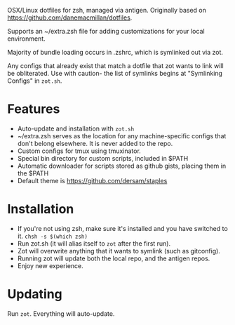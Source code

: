 OSX/Linux dotfiles for zsh, managed via antigen.
Originally based on https://github.com/danemacmillan/dotfiles.

Supports an ~/extra.zsh file for adding customizations for your local
environment.

Majority of bundle loading occurs in .zshrc, which is symlinked out via zot.

Any configs that already exist that match a dotfile that zot wants to link will
be obliterated. Use with caution- the list of symlinks begins at "Symlinking Configs"
in `zot.sh`.

# Features
* Auto-update and installation with `zot.sh`
* ~/extra.zsh serves as the location for any machine-specific configs that don't belong elsewhere. It is never added to the repo.
* Custom configs for tmux using tmuxinator.
* Special bin directory for custom scripts, included in $PATH
* Automatic downloader for scripts stored as github gists, placing them in the $PATH
* Default theme is https://github.com/dersam/staples

# Installation
* If you're not using zsh, make sure it's installed and you have switched to it. `chsh -s $(which zsh)`
* Run zot.sh (it will alias itself to `zot` after the first run).
* Zot will overwrite anything that it wants to symlink (such as gitconfig).
* Running zot will update both the local repo, and the antigen repos.
* Enjoy new experience.

# Updating
Run `zot`. Everything will auto-update.

